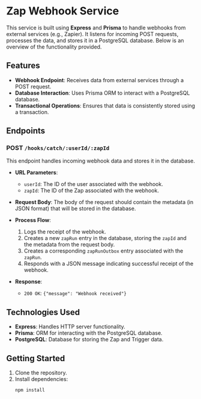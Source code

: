 # Zap Webhook Service

This service is built using **Express** and **Prisma** to handle webhooks from external services (e.g., Zapier). It listens for incoming POST requests, processes the data, and stores it in a PostgreSQL database. Below is an overview of the functionality provided.

## Features

- **Webhook Endpoint**: Receives data from external services through a POST request.
- **Database Interaction**: Uses Prisma ORM to interact with a PostgreSQL database.
- **Transactional Operations**: Ensures that data is consistently stored using a transaction.

## Endpoints

### POST `/hooks/catch/:userId/:zapId`

This endpoint handles incoming webhook data and stores it in the database.

- **URL Parameters**:

  - `userId`: The ID of the user associated with the webhook.
  - `zapId`: The ID of the Zap associated with the webhook.

- **Request Body**: The body of the request should contain the metadata (in JSON format) that will be stored in the database.

- **Process Flow**:

  1. Logs the receipt of the webhook.
  2. Creates a new `zapRun` entry in the database, storing the `zapId` and the metadata from the request body.
  3. Creates a corresponding `zapRunOutbox` entry associated with the `zapRun`.
  4. Responds with a JSON message indicating successful receipt of the webhook.

- **Response**:
  - `200 OK`: `{"message": "Webhook received"}`

## Technologies Used

- **Express**: Handles HTTP server functionality.
- **Prisma**: ORM for interacting with the PostgreSQL database.
- **PostgreSQL**: Database for storing the Zap and Trigger data.

## Getting Started

1. Clone the repository.
2. Install dependencies:
   ```bash
   npm install
   ```
